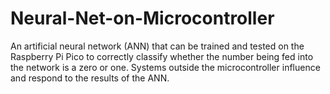 # Neural-Net-on-Microcontroller
An artificial neural network (ANN) that can be trained and tested on the Raspberry Pi Pico to correctly classify whether the number being fed into the network is a zero or one. Systems outside the microcontroller influence and respond to the results of the ANN.
